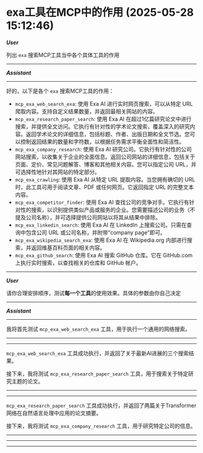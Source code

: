 <!-- Generated by SpecStory -->

# exa工具在MCP中的作用 (2025-05-28 15:12:46)

_**User**_

列出 `exa` 搜索MCP工具当中各个具体工具的作用

---

_**Assistant**_



---

好的，以下是各个 `exa` 搜索MCP工具的作用：

*   `mcp_exa_web_search_exa`: 使用 Exa AI 进行实时网页搜索，可以从特定 URL 爬取内容。支持自定义结果数量，并返回最相关网站的内容。
*   `mcp_exa_research_paper_search`: 使用 Exa AI 在超过1亿篇研究论文中进行搜索，并提供全文访问。它执行有针对性的学术论文搜索，覆盖深入的研究内容。返回学术论文的详细信息，包括标题、作者、出版日期和全文节选。您可以控制返回结果的数量和字符数，以根据任务需求平衡全面性和简洁性。
*   `mcp_exa_company_research`: 使用 Exa AI 研究公司。它执行有针对性的公司网站搜索，以收集关于企业的全面信息。返回公司网站的详细信息，包括关于页面、定价、常见问题解答、博客和其他相关内容。您可以指定公司 URL，并可选择性地针对其网站的特定部分。
*   `mcp_exa_crawling`: 使用 Exa AI 从特定 URL 提取内容。当您拥有确切的 URL 时，此工具可用于阅读文章、PDF 或任何网页。它返回指定 URL 的完整文本内容。
*   `mcp_exa_competitor_finder`: 使用 Exa AI 查找公司的竞争对手。它执行有针对性的搜索，以识别提供类似产品或服务的企业。您需要描述公司的业务（不提及公司名称），并可选择提供公司网站以将其从结果中排除。
*   `mcp_exa_linkedin_search`: 使用 Exa AI 在 LinkedIn 上搜索公司。只需在查询中包含公司 URL 或公司名称，并附带“company page”即可。
*   `mcp_exa_wikipedia_search_exa`: 使用 Exa AI 在 Wikipedia.org 内部进行搜索，并返回维基百科页面的相关内容。
*   `mcp_exa_github_search`: 使用 Exa AI 搜索 GitHub 仓库。它在 GitHub.com 上执行实时搜索，以查找相关的仓库和 GitHub 帐户。

---

_**User**_

请你合理安排顺序，测试**每一个工具**的使用效果。具体的参数由你自己决定

---

_**Assistant**_



---

我将首先测试 `mcp_exa_web_search_exa` 工具，用于执行一个通用的网络搜索。


---



---

`mcp_exa_web_search_exa` 工具成功执行，并返回了关于最新AI进展的三个搜索结果。

接下来，我将测试 `mcp_exa_research_paper_search` 工具，用于搜索关于特定研究主题的论文。


---



---

`mcp_exa_research_paper_search` 工具成功执行，并返回了两篇关于Transformer网络在自然语言处理中应用的论文摘要。

接下来，我将测试 `mcp_exa_company_research` 工具，用于研究特定公司的信息。


---



---



---

